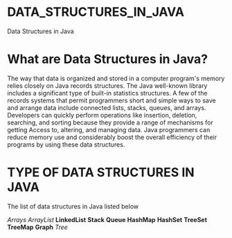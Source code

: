 # DATA_STRUCTURES_IN_JAVA
Data Structures in Java

# What are Data Structures in Java?
The way that data is organized and stored in a computer program's memory relies closely on Java records structures. The Java well-known library includes a significant type of built-in statistics structures. A few of the records systems that permit programmers short and simple ways to save and arrange data include connected lists, stacks, queues, and arrays. Developers can quickly perform operations like insertion, deletion, searching, and sorting because they provide a range of mechanisms for getting Access to, altering, and managing data. Java programmers can reduce memory use and considerably boost the overall efficiency of their programs by using these data structures.

# TYPE OF DATA STRUCTURES IN JAVA

The list of data structures in Java listed below

*Arrays*
*ArrayList*
**LinkedList**
**Stack**
**Queue**
**HashMap**
**HashSet**
**TreeSet**
**TreeMap**
**Graph**
*Tree*
